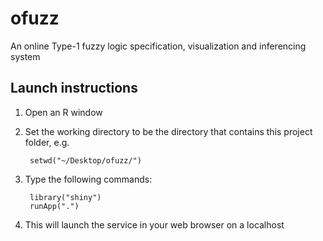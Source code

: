 # ofuzz
An online Type-1 fuzzy logic specification, visualization and inferencing system

## Launch instructions
1. Open an R window
2. Set the working directory to be the directory that contains this project folder, e.g.

        setwd("~/Desktop/ofuzz/")
3. Type the following commands:

        library("shiny")
        runApp(".")
4. This will launch the service in your web browser on a localhost
